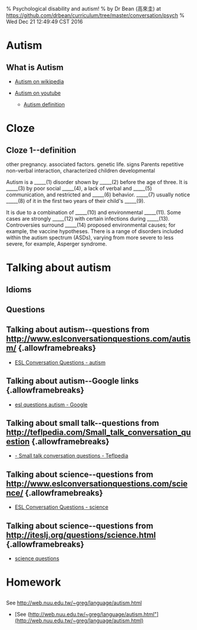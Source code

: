 % Psychological disability and autism!
% by Dr Bean (高來圭) at https://github.com/drbean/curriculum/tree/master/conversation/psych
% Wed Dec 21 12:49:49 CST 2016

# Autism

## What is Autism

- [Autism on wikipedia]( http://en.wikipedia.org/wiki/autism)
- [Autism on youtube](http://www.google.com.tw/search?q=%22site:youtube.com+autism%22&num=100&gws_rd=ssl&tbm=isch&tbo=u&source=univ&sa=X)

	- [Autism definition](https://www.youtube.com/watch?v=lbXjW-cX9kQ)



# Cloze

## Cloze 1--definition


other
pregnancy.
associated
factors.
genetic
life.
signs
Parents
repetitive
non-verbal
interaction,
characterized
children
developmental

Autism is a _____(1) disorder shown by _____(2) before the age of three. It is _____(3) by poor social _____(4), a lack of verbal and _____(5) communication, and restricted and _____(6) behavior.  _____(7) usually notice _____(8) of it in the first two years of their child's _____(9). 

It is due to a combination of _____(10) and environmental _____(11). Some cases are strongly _____(12) with certain infections during _____(13).  Controversies surround _____(14) proposed environmental causes; for example, the vaccine hypotheses. There is a range of disorders included within the autism spectrum (ASDs), varying from more severe to less severe, for example, Asperger syndrome.

# Talking about autism

## Idioms

## Questions

## Talking about autism--questions from http://www.eslconversationquestions.com/autism/ {.allowframebreaks}

- [ESL Conversation Questions - autism](http://www.eslconversationquestions.com/autism/)

## Talking about autism--Google links {.allowframebreaks}

- [esl questions autism - Google  ](http://www.google.com.tw/search?q=esl+questions+autism&num=100)

## Talking about small talk--questions from http://teflpedia.com/Small_talk_conversation_question {.allowframebreaks}

- [- Small talk conversation questions - Teflpedia](http://teflpedia.com/Small_talk_conversation_questions)

## Talking about science--questions from http://www.eslconversationquestions.com/science/ {.allowframebreaks}

- [ESL Conversation Questions - science](http://www.eslconversationquestions.com/science/)

## Talking about science--questions from http://iteslj.org/questions/science.html {.allowframebreaks}

- [science questions](http://iteslj.org/questions/science.html )


# Homework

##

See <a href="http://web.nuu.edu.tw/~greg/language/autism.html">http://web.nuu.edu.tw/~greg/language/autism.html</a>

- [See (http://web.nuu.edu.tw/~greg/language/autism.html"](http://web.nuu.edu.tw/~greg/language/autism.html)

